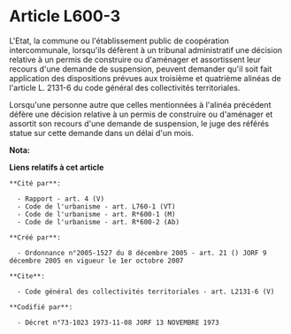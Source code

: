 # Article L600-3

L'Etat, la commune ou l'établissement public de coopération intercommunale, lorsqu'ils défèrent à un tribunal administratif
une décision relative à un permis de construire ou d'aménager et assortissent leur recours d'une demande de suspension,
peuvent demander qu'il soit fait application des dispositions prévues aux troisième et quatrième alinéas de l'article L.
2131-6 du code général des collectivités territoriales. 

Lorsqu'une personne autre que celles mentionnées à l'alinéa précédent défère une décision relative à un permis de construire
ou d'aménager et assortit son recours d'une demande de suspension, le juge des référés statue sur cette demande dans un délai
d'un mois.

**Nota:**



**Liens relatifs à cet article**

	**Cité par**:

	  - Rapport - art. 4 (V)
	  - Code de l'urbanisme - art. L760-1 (VT)
	  - Code de l'urbanisme - art. R*600-1 (M)
	  - Code de l'urbanisme - art. R*600-2 (Ab)

	**Créé par**:

	  - Ordonnance n°2005-1527 du 8 décembre 2005 - art. 21 () JORF 9 décembre 2005 en vigueur le 1er octobre 2007

	**Cite**:

	  - Code général des collectivités territoriales - art. L2131-6 (V)

	**Codifié par**:

	  - Décret n°73-1023 1973-11-08 JORF 13 NOVEMBRE 1973
